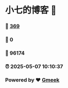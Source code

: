 # 小七的博客 :link:  
### :page_facing_up: [369](/tag.html) 
### :speech_balloon: 0 
### :hibiscus: 96174 
### :alarm_clock: 2025-05-07 10:10:37 
### Powered by :heart: [Gmeek](https://github.com/Meekdai/Gmeek)
